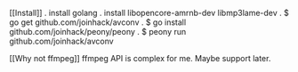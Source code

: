 [[Install]]
. install golang
. install libopencore-amrnb-dev  libmp3lame-dev
. $ go get github.com/joinhack/avconv
. $ go install github.com/joinhack/peony/peony
. $ peony run github.com/joinhack/avconv

[[Why not ffmpeg]]
ffmpeg API is complex for me.  Maybe support later.


